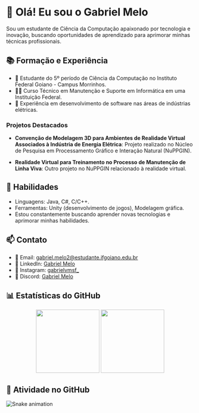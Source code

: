 # 👋 Olá! Eu sou o Gabriel Melo

Sou um estudante de Ciência da Computação apaixonado por tecnologia e inovação, buscando oportunidades de aprendizado para aprimorar minhas técnicas profissionais.

## 📚 Formação e Experiência

- 🌱 Estudante do 5º período de Ciência da Computação no Instituto Federal Goiano - Campus Morrinhos.
- 👨‍🎓 Curso Técnico em Manutenção e Suporte em Informática em uma Instituição Federal.
- 💼 Experiência em desenvolvimento de software nas áreas de indústrias elétricas.

### Projetos Destacados

- **Convenção de Modelagem 3D para Ambientes de Realidade Virtual Associados à Indústria de Energia Elétrica**: Projeto realizado no Núcleo de Pesquisa em Processamento Gráfico e Interação Natural (NuPPGIN).

- **Realidade Virtual para Treinamento no Processo de Manutenção de Linha Viva**: Outro projeto no NuPPGIN relacionado à realidade virtual.

## 🚀 Habilidades

- Linguagens: Java, C#, C/C++.
- Ferramentas: Unity (desenvolvimento de jogos), Modelagem gráfica.
- Estou constantemente buscando aprender novas tecnologias e aprimorar minhas habilidades.

## 📫 Contato

- 📧 Email: gabriel.melo2@estudante.ifgoiano.edu.br
- 👔 LinkedIn: [Gabriel Melo](https://www.linkedin.com/in/gabriel-melo-995a38239/)
- 📱 Instagram: [gabrielvmsf_](https://www.instagram.com/gabrielvmsf_/)
- 💬 Discord: [Gabriel Melo](https://discord.com/users/255763639829659651)

## 📊 Estatísticas do GitHub

<div align="center">
  <img height="170em" src="https://github-readme-stats.vercel.app/api?username=gabrielvmsf&show_icons=true&theme=synthwave&include_all_commits=true&count_private=true"/>
  <img height="170em" src="https://github-readme-stats.vercel.app/api/top-langs/?username=gabrielvmsf&layout=compact&langs_count=7&theme=synthwave"/>
</div>

## 🐍 Atividade no GitHub

![Snake animation](https://github.com/gabrielvmsf/gabrielvmsf/blob/output/github-contribution-grid-snake.svg)
